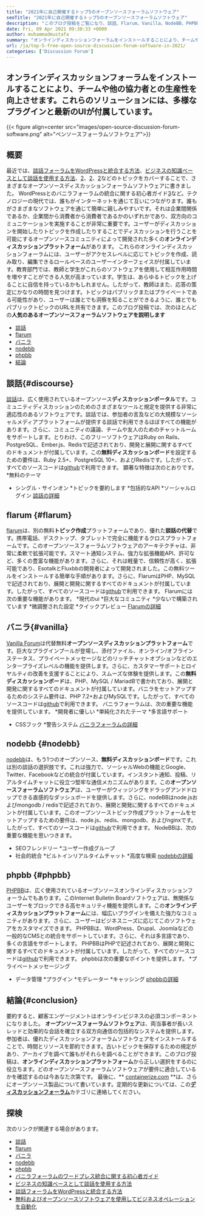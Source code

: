 ```yaml
---
title: "2021年に自己開催するトップ5のオープンソースフォーラムソフトウェア" 
seoTitle: "2021年に自己開催するトップ5のオープンソースフォーラムソフトウェア" 
description: "このブログ投稿をご覧になり、談話、Flarum、Vanilla、NodeBB、PHPBBを含むトップ5の無料オープンソースフォーラムソフトウェアについて学びます。" 
date: Fri, 09 Apr 2021 09:38:33 +0000
author: muhammadmustafa
summary: "オンラインディスカッションフォーラムをインストールすることにより、チームや他の協力者との生産性を向上させます。これらのソリューションには、多様なプラグインと最新のUIが付属しています。" 
url: /ja/top-5-free-open-source-discussion-forum-software-in-2021/
categories: ['Discussion Forum']
---
```


## オンラインディスカッションフォーラムをインストールすることにより、チームや他の協力者との生産性を向上させます。これらのソリューションには、多様なプラグインと最新のUIが付属しています。

{{< figure align=center src="images/open-source-discussion-forum-software.png" alt="ペンソースフォーラムソフトウェア">}}


## **概要**
最近では、[談話フォーラムをWordPressと統合する方法][1]、[ビジネスの知識ベースとして談話を使用する方法][2]、[2]、[2]、[2]などのトピックをカバーすることで、さまざまなオープンソースディスカッションフォーラムソフトウェアに書きました。 WordPressとのバニラフォーラムの統合に関する初心者ガイド[3]など。テクノロジーの現代では、誰もがインターネットを通じて互いにつながります。誰もがさまざまなソフトウェアを通じて簡単に親しみやすいです。それは企業間関係であるか、企業間から消費者から消費者であるかのいずれかであり、双方向のコミュニケーションを実施することが非常に重要です。ユーザーがディスカッションを開始したりトピックを作成したりすることでディスカッションを行うことを可能にするオープンソースコミュニティによって開発された多くの**オンラインディスカッションプラットフォーム**があります。
これらのオンラインディスカッションフォーラムには、ユーザーがアクセスレベルに応じてトピックを作成、読み取り、編集できるロールベースのユーザーインターフェイスが付属しています。教育部門では、教師と学生がこれらのソフトウェアを使用して相互作用時間を増やすことができる人気が高まっています。学生は、あらゆるトピックを上げることに自信を持っているかもしれません。したがって、教師はまた、応答の策定にかなりの時間を見つけます。トピックはパブリックまたはプライベートである可能性があり、ユーザーは誰とでも洞察を知ることができるように、誰とでもパブリックトピックのURLを共有できます。このブログ投稿では、次のほとんどの**人気のあるオープンソースフォーラムソフトウェアを説明します**
  * [談話][4]
  * [flarum][5]
  * [バニラ][6]
  * [nodebb][7]
  * [phpbb][8]
  * [結論][9]

## 談話{#discourse}
[談話][10]は、広く使用されているオープンソース**ディスカッションポータル**です。コミュニティディスカッションのためのさまざまなツールと規定を提供する非常に適応性のあるソフトウェアです。談話では、参加者の言及などの大規模なソーシャルメディアプラットフォームが提供する談話で利用できるほぼすべての機能があります。さらに、コミュニティの議論、チームや友人のためのチャットルームをサポートします。とりわけ、このフリーソフトウェアはRuby on Rails、PostgreSQL、Ember.js、Redisで記述されており、開発と展開に関するすべてのドキュメントが付属しています。この**無料ディスカッションボード**を設定するための要件は、Ruby 2.5+、PostgreSQL 10+、およびRedisです。したがって、すべてのソースコードは[github][11]で利用できます。
顕著な特徴は次のとおりです。
  *無料のテーマ
  * シングル・サインオン
  *トピックを要約します
  *包括的なAPI
  *ソーシャルログイン
[談話の詳細][12]

## flarum {#flarum}
[flarum][13]は、別の無料**トピック作成**プラットフォームであり、優れた**談話の代替**です。携帯電話、デスクトップ、タブレットで完全に機能するクロスプラットフォームです。このオープンソースフォーラムソフトウェアのアーキテクチャは、非常に柔軟で拡張可能です。スマート通知システム、強力な拡張機能API、許可など、多くの豊富な機能があります。さらに、それは軽量で、信頼性が高く、拡張可能であり、EsotalkとFluxbbの開発者によって開発されました。この無料ツールをインストールする簡単な手順があります。さらに、FlarumはPHP、MySQLで記述されており、展開と開発に関するすべてのドキュメントが付属しています。したがって、すべてのソースコードは[github][14]で利用できます。
Flarumには次の重要な機能があります。
  *現代のui
  *巨大なコミュニティ
  *少ないで構築されています
  *微調整された設定
  *クイックプレビュー
[Flarumの詳細][15]

## バニラ{#vanilla}
[Vanilla Forum][16]は代替無料**オープンソースディスカッションプラットフォーム**です。巨大なプラグインプールが登場し、添付ファイル、オンライン/オフラインステータス、プライベートメッセージなどのリッチチャットオプションなどのエンタープライズレベルの機能を提供します。さらに、カスタマーサポートとロイヤルティの改善を支援することにより、スムーズな体験を提供します。この**無料ディスカッションボード**は、PHP、MySQL / MariadBで書かれており、展開と開発に関するすべてのドキュメントが付属しています。バニラをセットアップするためのシステム要件は、PHP 7.2+およびMySQLです。したがって、すべてのソースコードは[github][17]で利用できます。
バニラフォーラムは、次の重要な機能を提供しています。
  *開発者に優しい
  *単純化されたテーマ
  *多言語サポート
  * CSSフック
  *警告システム
[バニラフォーラムの詳細][18]

## nodebb {#nodebb}
[nodebb][19]は、もう1つのオープンソース、**無料ディスカッションボード**です。これは別の談話の選択肢です。これは強力で、ソーシャルWebの機能とGoogle、Twitter、Facebookなどの統合が付属しています。インスタント通知、投稿、リアルタイムチャットに役立つ堅牢な通信メカニズムがあります。この**オープンソースフォーラムソフトウェア**は、ユーザーがウィッジングをドラッグアンドドロップできる直感的なダッシュボードを提供します。さらに、nodeBBはnode.jsおよびmongodb / redisで記述されており、展開と開発に関するすべてのドキュメントが付属しています。このオープンソーストピック作成プラットフォームをセットアップするための要件は、node.js、redis、mongodb、およびnginxです。したがって、すべてのソースコードは[github][20]で利用できます。
NodeBBは、次の重要な機能を思いつきます。
  * SEOフレンドリー
  *ユーザー作成グループ
  * 社会的統合
  *ビルトインリアルタイムチャット
  *高度な検索
[nodebbの詳細][21]

## phpbb {#phpbb}
[PHPBB][22]は、広く使用されているオープンソースオンラインディスカッションフォーラムでもあります。このInternet Bulletin Boardソフトウェアは、無関係なユーザーをブロックできる高セキュリティ機能を提供します。この**オンラインディスカッションプラットフォーム**には、幅広いプラグインを備えた強力なコミュニティがあります。さらに、ユーザーはビジネスニーズに応じてこのソフトウェアをカスタマイズできます。 PHPBBは、WordPress、Drupal、Joomlaなどの一般的なCMSとの統合をサポートしています。さらに、それは多言語であり、多くの言語をサポートします。 PHPBBはPHPで記述されており、展開と開発に関するすべてのドキュメントが付属しています。したがって、すべてのソースコードは[github][23]で利用できます。
phpbbは次の重要なポイントを提供します。
  *プライベートメッセージング
  * データ管理
  *プラグイン
  *モデレーター
  *キャッシング
[phpbbの詳細][24]

## 結論{#conclusion}
要約すると、顧客エンゲージメントはオンラインビジネスの必須コンポーネントになりました。 **オープンソースフォーラムソフトウェア**は、両当事者が長いスレッドと効果的な会話を確立する双方向通信の包括的なシステムを提供します。参加者は、優れたディスカッションフォーラムソフトウェアをインストールすることで、時間とリソースを節約できます。古いトピックを保存するための規定があり、アーカイブを調べて誰もがそれらを調べることができます。このブログ投稿は、**オンラインディスカッションプラットフォーム**から正しい選択をするのに役立ちます。どのオープンソースフォーラムソフトウェアが要件に適合しているかを確認するのは今あなた次第です。
最後に、** [containerize.com][25] **は、さらにオープンソース製品について書いています。定期的な更新については、この[**ディスカッションフォーラム**][26]カテゴリに連絡してください。

## 探検
次のリンクが関連する場合があります。
  * [談話][10]
  * [flarum][13]
  * [バニラ][16]
  * [nodebb][19]
  * [phpbb][22]
  * [バニラフォーラムのワードプレス統合に関する初心者ガイド][27]
  * [ビジネスの知識ベースとして談話を使用する方法][2]
  * [談話フォーラムをWordPressと統合する方法][1]
  * [無料およびオープンソースソフトウェアを使用してビジネスオペレーションを自動化][28]

  
[1]: https://blog.containerize.com/blogging/how-to-integrate-discourse-forum-with-wordpress/
[2]: https://blog.containerize.com/discussion-forum/how-to-use-discourse-as-a-knowledge-base/
[3]: https://blog.containerize.com/blogging/how-to-a-install-plugin-in-wordpress-vanilla-forum/
[4]: #Discourse
[5]: #Flarum
[6]: #Vanilla
[7]: #NodeBB
[8]: #phpBB
[9]: #Conclusion
[10]: https://products.containerize.com/discussion-forum/discourse
[11]: https://github.com/discourse/discourse
[12]: https://www.discourse.org/
[13]: https://products.containerize.com/discussion-forum/flarum
[14]: https://github.com/flarum/flarum
[15]: http://flarum.org
[16]: https://products.containerize.com/discussion-forum/vanilla
[17]: https://github.com/vanilla/vanilla
[18]: https://open.vanillaforums.com/
[19]: https://products.containerize.com/discussion-forum/nodebb
[20]: https://github.com/NodeBB/NodeBB
[21]: https://nodebb.org/
[22]: https://products.containerize.com/discussion-forum/phpbb
[23]: https://github.com/phpbb/phpbb
[24]: https://www.phpbb.com/
[25]: https://www.containerize.com/
[26]: https://products.containerize.com/discussion-forum/
[27]: https://blog.containerize.com/blogging/how-to-a-install-plugin-in-wordpress-vanilla-forum/
[28]: https://blog.containerize.com/blogging/automate-business-operations-using-open-source-software/
